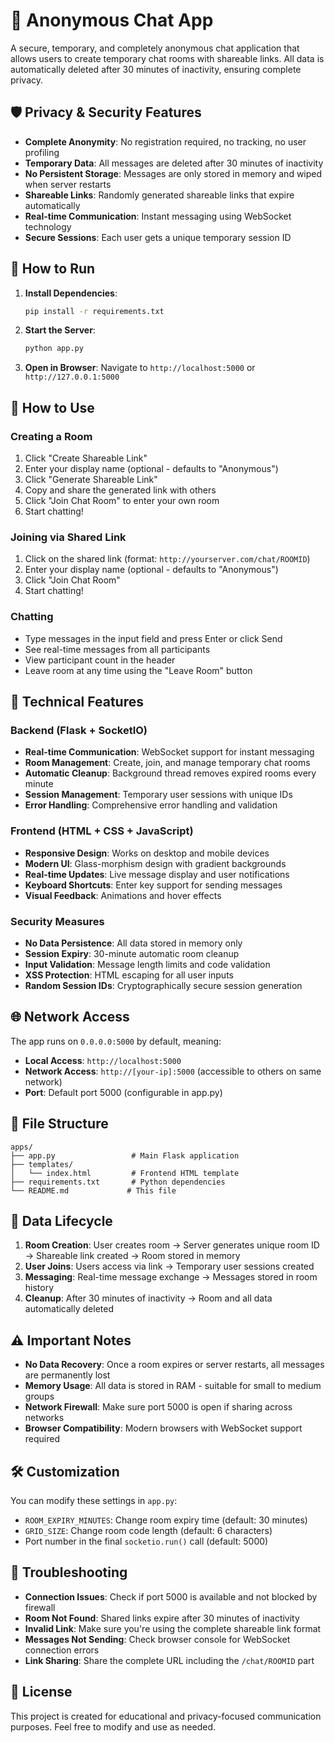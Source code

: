 # 🔗 Anonymous Chat App

A secure, temporary, and completely anonymous chat application that allows users to create temporary chat rooms with shareable links. All data is automatically deleted after 30 minutes of inactivity, ensuring complete privacy.

## 🛡️ Privacy & Security Features

- **Complete Anonymity**: No registration required, no tracking, no user profiling
- **Temporary Data**: All messages are deleted after 30 minutes of inactivity
- **No Persistent Storage**: Messages are only stored in memory and wiped when server restarts
- **Shareable Links**: Randomly generated shareable links that expire automatically
- **Real-time Communication**: Instant messaging using WebSocket technology
- **Secure Sessions**: Each user gets a unique temporary session ID

## 🚀 How to Run

1. **Install Dependencies**:
   ```bash
   pip install -r requirements.txt
   ```

2. **Start the Server**:
   ```bash
   python app.py
   ```

3. **Open in Browser**:
   Navigate to `http://localhost:5000` or `http://127.0.0.1:5000`

## 📱 How to Use

### Creating a Room
1. Click "Create Shareable Link"
2. Enter your display name (optional - defaults to "Anonymous")
3. Click "Generate Shareable Link"
4. Copy and share the generated link with others
5. Click "Join Chat Room" to enter your own room
6. Start chatting!

### Joining via Shared Link
1. Click on the shared link (format: `http://yourserver.com/chat/ROOMID`)
2. Enter your display name (optional - defaults to "Anonymous")
3. Click "Join Chat Room"
4. Start chatting!

### Chatting
- Type messages in the input field and press Enter or click Send
- See real-time messages from all participants
- View participant count in the header
- Leave room at any time using the "Leave Room" button

## 🔧 Technical Features

### Backend (Flask + SocketIO)
- **Real-time Communication**: WebSocket support for instant messaging
- **Room Management**: Create, join, and manage temporary chat rooms
- **Automatic Cleanup**: Background thread removes expired rooms every minute
- **Session Management**: Temporary user sessions with unique IDs
- **Error Handling**: Comprehensive error handling and validation

### Frontend (HTML + CSS + JavaScript)
- **Responsive Design**: Works on desktop and mobile devices
- **Modern UI**: Glass-morphism design with gradient backgrounds
- **Real-time Updates**: Live message display and user notifications
- **Keyboard Shortcuts**: Enter key support for sending messages
- **Visual Feedback**: Animations and hover effects

### Security Measures
- **No Data Persistence**: All data stored in memory only
- **Session Expiry**: 30-minute automatic room cleanup
- **Input Validation**: Message length limits and code validation
- **XSS Protection**: HTML escaping for all user inputs
- **Random Session IDs**: Cryptographically secure session generation

## 🌐 Network Access

The app runs on `0.0.0.0:5000` by default, meaning:
- **Local Access**: `http://localhost:5000`
- **Network Access**: `http://[your-ip]:5000` (accessible to others on same network)
- **Port**: Default port 5000 (configurable in app.py)

## 📂 File Structure

```
apps/
├── app.py                 # Main Flask application
├── templates/
│   └── index.html         # Frontend HTML template
├── requirements.txt       # Python dependencies
└── README.md             # This file
```

## 🔄 Data Lifecycle

1. **Room Creation**: User creates room → Server generates unique room ID → Shareable link created → Room stored in memory
2. **User Joins**: Users access via link → Temporary user sessions created
3. **Messaging**: Real-time message exchange → Messages stored in room history
4. **Cleanup**: After 30 minutes of inactivity → Room and all data automatically deleted

## ⚠️ Important Notes

- **No Data Recovery**: Once a room expires or server restarts, all messages are permanently lost
- **Memory Usage**: All data is stored in RAM - suitable for small to medium groups
- **Network Firewall**: Make sure port 5000 is open if sharing across networks
- **Browser Compatibility**: Modern browsers with WebSocket support required

## 🛠️ Customization

You can modify these settings in `app.py`:
- `ROOM_EXPIRY_MINUTES`: Change room expiry time (default: 30 minutes)
- `GRID_SIZE`: Change room code length (default: 6 characters)
- Port number in the final `socketio.run()` call (default: 5000)

## 🐛 Troubleshooting

- **Connection Issues**: Check if port 5000 is available and not blocked by firewall
- **Room Not Found**: Shared links expire after 30 minutes of inactivity
- **Invalid Link**: Make sure you're using the complete shareable link format
- **Messages Not Sending**: Check browser console for WebSocket connection errors
- **Link Sharing**: Share the complete URL including the `/chat/ROOMID` part

## 📄 License

This project is created for educational and privacy-focused communication purposes. Feel free to modify and use as needed.
